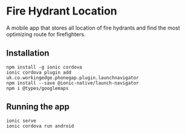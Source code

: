 # Fire Hydrant Location
A mobile app that stores all location of fire hydrants and find the most optimizing route for firefighters. 

## Installation
```
npm install -g ionic cordova 
ionic cordova plugin add uk.co.workingedge.phonegap.plugin.launchnavigator 
npm install --save @ionic-native/launch-navigator 
npm i @types/googlemaps 
``` 


## Running the app
```
ionic serve
ionic cordova run android 
``` 

